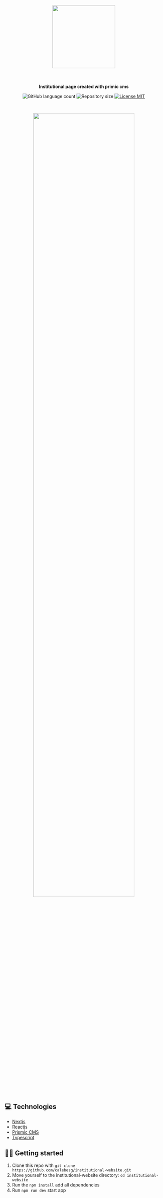 <h1 align="center">
  <img src="https://user-images.githubusercontent.com/36782514/185216533-fd706082-113f-47b3-8434-3df8277374fe.svg" width="200px">
</h1>
<br>

<p align="center"><b>Institutional page created with primic cms</b></p>

<p align="center">
  <img alt="GitHub language count" src="https://img.shields.io/github/languages/count/calebesg/institutional-website">
  <img alt="Repository size" src="https://img.shields.io/github/repo-size/calebesg/institutional-website">
  <a href="https://opensource.org/licenses/MIT">
    <img src="https://img.shields.io/badge/License-MIT-green.svg" alt="License MIT">
  </a>
</p>
<br>

<p align='center'>
  <img src="https://user-images.githubusercontent.com/36782514/185216539-9340fbc0-4fe4-4251-823b-65e6f48eee79.png" width="80%">
</p>

## 💻 Technologies

- [Nextjs](https://nextjs.org/)
- [Reactjs](https://reactjs.org/)
- [Prismic CMS](https://tailwindcss.com/)
- [Typescript](https://www.typescriptlang.org/)

## 🏃💨 Getting started

1. Clone this repo with ``git clone https://github.com/calebesg/institutional-website.git``
2. Move yourself to the institutional-website directory: `cd institutional-website`
3. Run the ``npm install`` add all dependencies
4. Run ``npm run dev`` start app
